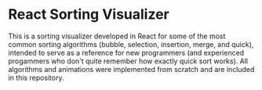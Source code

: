 # React Sorting Visualizer

This is a sorting visualizer developed in React for some of the most common sorting algorithms (bubble, selection, insertion, merge, and quick), intended to serve as a reference for new programmers (and experienced progammers who don't quite remember how exactly quick sort works). All algorithms and animations were implemented from scratch and are included in this repository.
